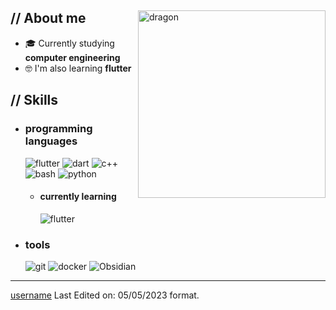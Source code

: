 
<p align = center ><!-- Optional banner goes here--> </p>

<div>

<img align="right" width="300" alt="dragon" src="https://i.pinimg.com/originals/5f/29/30/5f293030b863a0c6f927959f7c57d3bc.jpg"/>

<h2> // About me </h2>

- 🎓 Currently studying **computer engineering**
- 🤓 I'm also learning **flutter**

<h2>  // Skills  </h2>
  
- <h3> programming languages </h3>
  <img src = "https://img.shields.io/badge/Flutter-%2302569B.svg?style=for-the-badge&logo=Flutter&logoColor=white" alt = "flutter" />
  <img src = "https://img.shields.io/badge/dart-%230175C2.svg?style=for-the-badge&logo=dart&logoColor=white" alt = "dart" />
  <img src = "https://img.shields.io/badge/c++-%2300599C.svg?style=for-the-badge&logo=c%2B%2B&logoColor=white" alt = "c++" />
  <img src = "https://img.shields.io/badge/shell_script-%23121011.svg?style=for-the-badge&logo=gnu-bash&logoColor=white" alt = "bash" />
  <img src = "https://img.shields.io/badge/Python-14354C?style=for-the-badge&logo=python&logoColor=white" alt = "python" />
  
  - <h4> currently learning </h4>
    <img src = "https://img.shields.io/badge/Flutter-%2302569B.svg?style=for-the-badge&logo=Flutter&logoColor=white" alt = "flutter" />

- <h3> tools </h3>
    <img src = "https://img.shields.io/badge/git-%23F05033.svg?style=for-the-badge&logo=git&logoColor=white" alt = "git" />
    <img src = "https://img.shields.io/badge/docker-%230db7ed.svg?style=for-the-badge&logo=docker&logoColor=white" alt = "docker" />
    <img src = "https://img.shields.io/badge/Obsidian-%23483699.svg?style=for-the-badge&logo=obsidian&logoColor=white" alt = "Obsidian" />

<!--
  - <h4> currently learning </h4>

    <img src = "https://img.shields.io/badge/MongoDB-%234ea94b.svg?style=for-the-badge&logo=mongodb&logoColor=white" alt = "mongodb" />

-->

---
[username](https://github.com/henrymedeiros)
Last Edited on: 05/05/2023 format.

